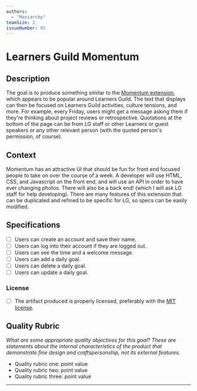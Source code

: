 ```yaml
---
authors:
  - "Moniarchy"
teamSize: 2
issueNumber: 95
---
```


# Learners Guild Momentum

## Description

The goal is to produce something similar to the [Momentum extension](https://momentumdash.com/), which appears to be popular around Learners Guild. The text that displays can then be focused on Learners Guild activities, culture tensions, and more. For example, every Friday, users might get a message asking them if they're thinking about project reviews or retrospective. Quotations at the bottom of the page can be from LG staff or other Learners or guest speakers or any other relevant person (with the quoted person's permission, of course).
## Context

Momentum has an attractive UI that should be fun for front end focused people to take on over the course of a week. A developer will use HTML, CSS, and Javascript on the front end, and will use an API in order to have ever changing photos. There will also be a back end! (which I will ask LG staff for help developing). There are many features of this extension that can be duplicated and refined to be specific for LG, so specs can be easily modified.
## Specifications
- [ ] Users can create an account and save their name.
- [ ] Users can log into their account if they are logged out.
- [ ] Users can see the time and a welcome message.
- [ ] Users can add a daily goal.
- [ ] Users can delete a daily goal.
- [ ] Users can update a daily goal.
### License
- [ ] The artifact produced is properly licensed, preferably with the [MIT license](https://opensource.org/licenses/MIT).
## Quality Rubric

_What are some appropriate quality objectives for this goal? These are statements about the internal characteristics of the product that demonstrate fine design and craftspersonship, not its external features._
- Quality rubric one: point value
- Quality rubric two: point value
- Quality rubric three: point value

---





